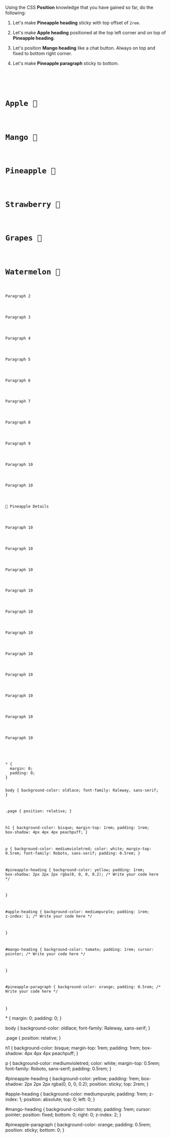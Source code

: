 Using the CSS **Position** knowledge that you have
gained so far, do the following:

1. Let's make **Pineapple heading** sticky with top offset of `2rem`.

2. Let's make **Apple heading** positioned at the top left corner and on top of **Pineapple heading**.

3. Let's position **Mango heading** like a chat button. Always on top and fixed to bottom right corner.

4. Let's make **Pineapple paragraph** sticky to bottom.

<codeblock language="css" type="exercise" testMode="fixedInput" showSolution="false">
<code>
<panel language="html">
<div class="page">
  <h1 id="apple-heading">Apple 🍏</h1>
  <h1 id="mango-heading">Mango 🥭</h1>
  <h1 id="pineapple-heading">Pineapple 🍍</h1>
  <h1>Strawberry 🍓</h1>
  <h1>Grapes 🍇</h1>
  <h1>Watermelon 🍉</h1>
  <p>Paragraph 2</p>
  <p>Paragraph 3</p>
  <p>Paragraph 4</p>
  <p>Paragraph 5</p>
  <p>Paragraph 6</p>
  <p>Paragraph 7</p>
  <p>Paragraph 8</p>
  <p>Paragraph 9</p>
  <p>Paragraph 10</p>
  <p>Paragraph 10</p>
  <p id="pineapple-paragraph">🍍 Pineapple Details</p>
  <p>Paragraph 10</p>
  <p>Paragraph 10</p>
  <p>Paragraph 10</p>
  <p>Paragraph 10</p>
  <p>Paragraph 10</p>
  <p>Paragraph 10</p>
  <p>Paragraph 10</p>
  <p>Paragraph 10</p>
  <p>Paragraph 10</p>
  <p>Paragraph 10</p>
  <p>Paragraph 10</p>
</div>
</panel>
<panel language="css">
* {
  margin: 0;
  padding: 0;
}

body {
  background-color: oldlace;
  font-family: Raleway, sans-serif;
}

.page {
  position: relative;
}

h1 {
  background-color: bisque;
  margin-top: 1rem;
  padding: 1rem;
  box-shadow: 4px 4px 4px peachpuff;
}

p {
  background-color: mediumvioletred;
  color: white;
  margin-top: 0.5rem;
  font-family: Roboto, sans-serif;
  padding: 0.5rem;
}

#pineapple-heading {
  background-color: yellow;
  padding: 1rem;
  box-shadow: 2px 2px 2px rgba(0, 0, 0, 0.2);
  /* Write your code here */

}

#apple-heading {
  background-color: mediumpurple;
  padding: 1rem;
  z-index: 1;
  /* Write your code here */

}

#mango-heading {
  background-color: tomato;
  padding: 1rem;
  cursor: pointer;
  /* Write your code here */

}

#pineapple-paragraph {
  background-color: orange;
  padding: 0.5rem;
  /* Write your code here */

}
</panel>
</code>

<solution>
* {
  margin: 0;
  padding: 0;
}

body {
  background-color: oldlace;
  font-family: Raleway, sans-serif;
}

.page {
  position: relative;
}

h1 {
  background-color: bisque;
  margin-top: 1rem;
  padding: 1rem;
  box-shadow: 4px 4px 4px peachpuff;
}

p {
  background-color: mediumvioletred;
  color: white;
  margin-top: 0.5rem;
  font-family: Roboto, sans-serif;
  padding: 0.5rem;
}

#pineapple-heading {
  background-color: yellow;
  padding: 1rem;
  box-shadow: 2px 2px 2px rgba(0, 0, 0, 0.2);
  position: sticky;
  top: 2rem;
}

#apple-heading {
  background-color: mediumpurple;
  padding: 1rem;
  z-index: 1;
  position: absolute;
  top: 0;
  left: 0;
}

#mango-heading {
  background-color: tomato;
  padding: 1rem;
  cursor: pointer;
  position: fixed;
  bottom: 0;
  right: 0;
  z-index: 2;
}

#pineapple-paragraph {
  background-color: orange;
  padding: 0.5rem;
  position: sticky;
  bottom: 0;
}
</solution>
</codeblock>
